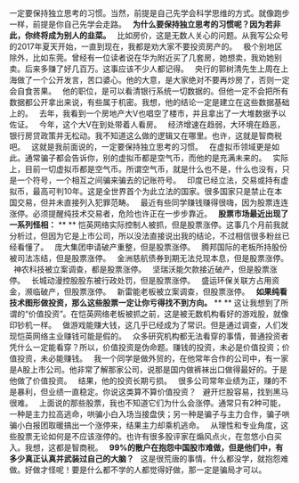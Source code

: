 一定要保持独立思考的习惯。当然，前提是自己先学会科学思维的方式。就像跑步一样，前提是你自己先学会走路。
 
**为什么要保持独立思考的习惯呢？因为若非此，你终将成为别人的韭菜。**
 
比如房价，这是无数人关心的问题。从我写公众号的2017年夏天开始，一直到现在，我都是劝大家不要投资房产的。
 
极个别地区除外，比如东莞。曾经有一位读者说在华为附近买了几套房，她想卖，我劝她别卖。后来多赚了好几百万。这事应该不少人都记得。
 
央行的郭树清先生上周在上海做了一个公开发言，苦口婆心。他的大意，是大家绝对不要再炒房了，否则一定会自食苦果。
 
他的职位，是可以看清银行系统一切数据的。但他一定不会把所有数据都公开拿出来说，有些属于机密。我想，他的结论一定是建立在这些数据基础上的。
 
去年，我看到一个房地产大V也唱空了楼市，并且拿出了一大堆数据予以佐证。
 
今年，这个大V在到处带着人看房。
 
经济增速在趋弱，大环境在趋恶，银行房贷政策并无松动。我不知道这么做的逻辑又在哪里。也许，这就是智商税吧。
 
这就是我前面说的，一定要保持独立思考的习惯。
 
在虚拟币领域更是如此。通常骗子都会告诉你，别的虚拟币都是空气币，而他的是充满未来的。
 
实际上，目前一切虚拟币都是空气币。所谓空气币，就是什么也不是，什么也没有，只是一个符号，一个相互之间骗来骗去的记账符号。
 
印度已经立法，交易或持有虚拟币，最高可判10年。这是全世界首个为此立法的国家。很多国家只是禁止在本国交易，但并未直接列入犯罪范畴。
 
最近有些同学赚钱赚得很嗨，因为股票连连涨停。必须提醒纯技术交易者，危险也许正在一步步靠近。
 
**股票市场最近出现了一系列怪相：**
** **
恺英网络实际控制人被抓，但是股票涨停。这事几个月前我就分析过，但因为它是上市公司，所以没法直接说出我的结论，不过相信很多粉丝已经看懂了。
 
庞大集团申请破产重整，但是股票涨停。
 
腾邦国际的老板所持股份被司法冻结，但是股票涨停。
 
金洲慈航债券到期无法兑现本息，但是股票涨停。
 
神农科技被立案调查，都是股票涨停。
 
坚瑞沃能欠款接近破产，但是股票涨停。
 
长城动漫控股股东被行政处罚，但是股票涨停。
 
盛运环保关联方占用资金，濒临破产，但股票涨停。
 
新雷能老板被立案调查，但股票涨停。
 
**如果纯看技术图形做投资，那么这些股票一定让你亏得找不到方向。**
** **
这让我想到了所谓的“价值投资”。在恺英网络老板被抓之前，这是被无数机构看好的游戏股，就像印钞机一样。
 
做游戏能赚大钱，这几乎已经成为了常识。但是通过调查，人们发现恺英网络主业赚钱可能是假的。
 
众多研究机构都无法看穿的事情，普通投资者凭什么一定能看穿？所以，价值投资是伪命题。赚钱的投资，未必是价值投资；价值投资，未必能赚钱。
 
我一个同学是做外贸的，在他常年合作的公司中，有一家是A股上市公司。他非常了解那家公司，说那是国内做裤袜出口做得最好的。于是他做了价值投资。
 
结果，他的投资长期亏损。
 
很多公司常年业绩为正，赚的不是暴利，但业绩一直稳定。你说这类算不算价值投资？
 
避开烂股容易，找到黑马很难。
 
上面说的那些股票，我也不知道它们为什么会涨停。通常只有2种可能，一种是主力拉高逃命，哄骗小白入场当接盘侠；另一种是骗子与主力合作，骗子哄骗小白报团取暖搞出一个涨停来，结果主力却乘机逃命。
 
从理性和专业角度，这些股票无论如何是不应该涨停的。也许有很多股评家在煽风点火，在忽悠小白买入。我想，这都是智商税。
 
**99%的散户在抱怨中国股市难做，但是他们中，有多少真正认真并武装过自己的大脑？**
 
这是很荒唐的事情。什么都没学，就抱怨难做。好做才怪呢！要是什么都不学的人都觉得好做，那一定是骗局才可以。